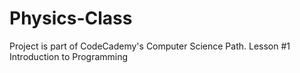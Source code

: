 # Physics-Class

Project is part of CodeCademy's Computer Science Path. Lesson #1 Introduction to Programming
